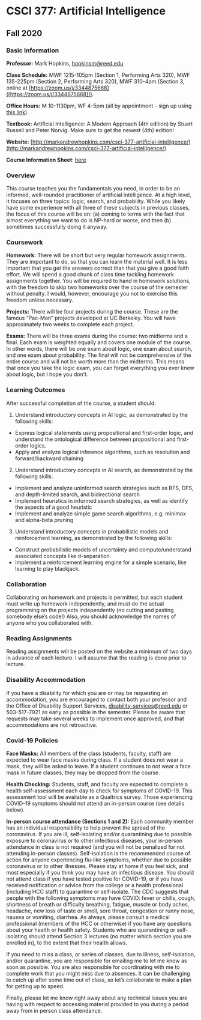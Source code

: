 # CSCI 377: Artificial Intelligence
## Fall 2020


### Basic Information

**Professor:** Mark Hopkins, hopkinsm@reed.edu

**Class Schedule:** MWF 1215-105pm (Section 1, Performing Arts 320), 
MWF 135-225pm (Section 2, Performing Arts 320), MWF 310-4pm (Section 3, 
online at [https://zoom.us/j/3344875668]([https://zoom.us/j/3344875668])).

**Office Hours:** M 10-1130pm, WF 4-5pm (all by appointment - sign up 
using [this link](https://calendar.google.com/calendar/selfsched?sstoken=UU5mSjE1SFNSUk5xfGRlZmF1bHR8NzQ2MDU3MzJkYjQyOTkxOGE3OWViMzU0MDYxMTQxOWM)).

**Textbook:** Artificial Intelligence: A Modern Approach (4th edition) by 
Stuart Russell and Peter Norvig. Make sure to get the newest (4th) edition! 

**Website:** [http://markandrewhopkins.com/csci-377-artificial-intelligence/](http://markandrewhopkins.com/csci-377-artificial-intelligence/)

**Course Information Sheet**:  [here](https://github.com/Mark-Hopkins-at-Reed/csci-377/blob/master/CSCI377CourseInfoSheet.pdf)


### Overview

This course teaches you the fundamentals you need, in order to be an informed, 
well-rounded practitioner of artificial intelligence. At a high level, it 
focuses on three topics: logic, search, and probability. While 
you likely have some experience with all three of these subjects in previous
classes, the focus of this course will be on: (a) coming to terms with the
fact that almost everything we want to do is NP-hard or worse, and
then (b) sometimes successfully doing it anyway.


### Coursework

**Homework:** There will be short but very regular homework assignments. 
They are important to do, so that you can learn the material well. It is 
less important that you get the answers correct than that you give a good 
faith effort. We will spend a good chunk of class time tackling homework 
assignments together. You will be required to hand in homework solutions, 
with the freedom to skip two homeworks over the course of the semester 
without penalty. I would, however, encourage you not to exercise this 
freedom unless necessary.

**Projects:** There will be four projects during the course. These are the
famous “Pac-Man” projects developed at UC Berkeley. You will have 
approximately two weeks to complete each project.

**Exams:** There will be three exams during the course: two midterms and a 
final. Each exam is weighted equally and covers one module of the course.
In other words, there will be one exam about logic, one exam about search,
and one exam about probability. The final will not be comprehensive of the
entire course and will not be worth more than the midterms. This means that
once you take the logic exam, you can forget everything you ever knew about
logic, but I hope you don’t.

### Learning Outcomes

After successful completion of the course, a student should:

1. Understand introductory concepts in AI logic, as demonstrated by the following skills:
  - Express logical statements using propositional and first-order logic, and understand the ontological difference between propositional and first-order logics. 
  - Apply and analyze logical inference algorithms, such as resolution and forward/backward chaining 
2. Understand introductory concepts in AI search, as demonstrated by the following skills:
  - Implement and analyze uninformed search strategies such as BFS, DFS, and depth-limited search, and bidirectional search 
  - Implement heuristics in informed search strategies, as well as identify the aspects of a good heuristic
  - Implement and analyze simple game search algorithms, e.g. minimax and alpha-beta pruning
3. Understand introductory concepts in probabilistic models and reinforcement learning, as demonstrated by the following skills:
  - Construct probabilistic models of uncertainty and compute/understand associated concepts like d-separation.
  - Implement a reinforcement learning engine for a simple scenario, like learning to play blackjack.


### Collaboration

Collaborating on homework and projects is permitted, but each student must 
write up homework independently, and must do the actual programming on the 
projects independently (no cutting and pasting somebody else’s code!) Also,
 you should acknowledge the names of anyone who you collaborated with.


### Reading Assignments

Reading assignments will be posted on the website a minimum of two days 
in advance of each lecture. I will assume that the reading is done prior 
to lecture. 


### Disability Accommodation

If you have a disability for which you are or may be requesting an
accommodation, you are encouraged to contact both your professor and the
Office of Disability Support Services, disability-services@reed.edu or 
503-517-7921 as early as possible in the semester. Please be aware that 
requests may take several weeks to implement once
approved, and that accommodations are not retroactive.

### Covid-19 Policies

**Face Masks:** All members of the class (students, faculty, staff) are 
expected to wear face masks during class. If a student does not wear a mask, 
they will be asked to leave. If a student continues to not 
wear a face mask in future classes, they may be dropped 
from the course. 

**Health Checking:** Students, staff, and faculty are expected to complete a 
health self-assessment each day to check for symptoms of COVID-19. This 
assessment tool will be available as a Qualtrics survey.  Those experiencing 
COVID-19 symptoms should not attend an in-person course (see details below). 

**In-person course attendance (Sections 1 and 2):** Each community member
has an individual responsibility to help prevent the spread of the coronavirus.
If you are ill, self-isolating and/or quarantining due to possible exposure 
to coronavirus or to other infectious diseases, your in-person attendance 
in class is not required (and you will not be penalized for not attending 
in-person classes). Self-isolation is the recommended course of action
for anyone experiencing flu-like symptoms, whether due to possible coronavirus
or to other illnesses.  Please stay at home if you feel sick, and most
especially if you think you may have an infectious disease. 
You should not attend class if you have tested positive for COVID-19, or
if you have received notification or advice from the college or a health
professional (including HCC staff) to quarantine or self-isolate.
The CDC suggests that people with the following symptoms may have COVID:
fever or chills, cough, shortness of breath or difficulty breathing, fatigue,
muscle or body aches, headache, new loss of taste or smell, sore throat,
congestion or runny nose, nausea or vomiting, diarrhea.  As always, please
consult a medical professional (members of the HCC or otherwise) if you have
any questions about your health or health safety.
Students who are quarantining or self-isolating should
attend Section 3 lectures (no matter which
section you are enrolled in), to the extent that their health allows. 

If you need to miss a class, or series of classes, due to illness,
self-isolation, and/or quarantine, you are responsible for emailing me
to let me know as soon as possible.  You are also responsible for coordinating
with me to complete work that you might miss due to absences. It can be
challenging to catch up after some time out of class, so let’s collaborate
to make a plan for getting up to speed.  

Finally, please let me know right away about any technical issues you are
having with respect to accessing material provided to you during a period
away from in person class attendance.


